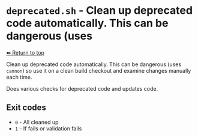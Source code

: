 
# `deprecated.sh` - Clean up deprecated code automatically. This can be dangerous (uses

[⬅ Return to top](index.md)

Clean up deprecated code automatically. This can be dangerous (uses `cannon`) so use it on
a clean build checkout and examine changes manually each time.

Does various checks for deprecated code and updates code.

## Exit codes

- `0` - All cleaned up
- `1` - If fails or validation fails
